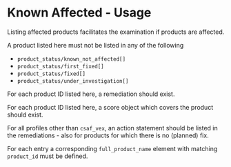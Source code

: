 # Known Affected - Usage

Listing affected products facilitates the examination if products are affected.

A product listed here must not be listed in any of the following

* `product_status/known_not_affected[]`
* `product_status/first_fixed[]`
* `product_status/fixed[]`
* `product_status/under_investigation[]`

For each product ID listed here, a remediation should exist.

For each product ID listed here, a score object which covers the product should exist.

For all profiles other than `csaf_vex`, an action statement should be listed in the remediations - also for products for which there is no (planned) fix.

For each entry a corresponding `full_product_name` element with matching `product_id` must be defined.
